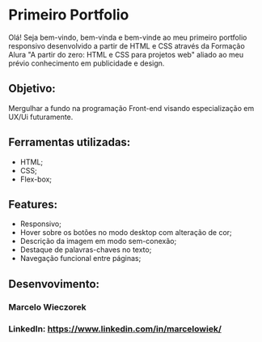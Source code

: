 # Primeiro Portfolio
Olá! Seja bem-vindo, bem-vinda e bem-vinde ao meu primeiro portfolio responsivo desenvolvido a partir de HTML e CSS através da Formação Alura "A partir do zero: HTML e CSS para projetos web" aliado ao meu prévio conhecimento em publicidade e design.

## Objetivo:
Mergulhar a fundo na programação Front-end visando especialização em UX/Ui futuramente. 

## Ferramentas utilizadas:

* HTML;
* CSS;
* Flex-box;

## Features:

* Responsivo;
* Hover sobre os botões no modo desktop com alteração de cor;
* Descrição da imagem em modo sem-conexão;
* Destaque de palavras-chaves no texto;
* Navegação funcional entre páginas;


## Desenvovimento:

### Marcelo Wieczorek

### LinkedIn: https://www.linkedin.com/in/marcelowiek/
